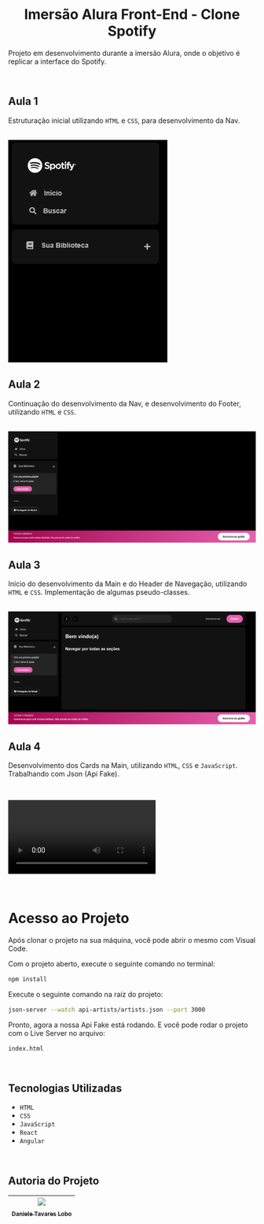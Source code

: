 <h1 align="center"> Imersão Alura Front-End - Clone Spotify</h1>

Projeto em desenvolvimento durante a imersão Alura, onde o objetivo é replicar a interface do Spotify.

<br>

## Aula 1

Estruturação inicial utilizando `HTML` e `CSS`, para desenvolvimento da Nav.

<br>

<img src="./src/assets/image.png">

<br>

## Aula 2

Continuação do desenvolvimento da Nav, e desenvolvimento do Footer, utilizando `HTML` e `CSS`.

<br>

<img src="./src/assets/image-1.png">

<br>

## Aula 3

Início do desenvolvimento da Main e do Header de Navegação, utilizando `HTML` e `CSS`. Implementação de algumas pseudo-classes.

<br>

<img src="./src/assets/image-2.png">

<br>

## Aula 4

Desenvolvimento dos Cards na Main, utilizando `HTML`, `CSS` e `JavaScript`. Trabalhando com Json (Api Fake).

<br>

<video src="./src/assets/video.mp4"></video>

<br>

# Acesso ao Projeto
Após clonar o projeto na sua máquina, você pode abrir o mesmo com Visual Code. 

Com o projeto aberto, execute o seguinte comando no terminal:

```sh
npm install
```

Execute o seguinte comando na raíz do projeto:

```sh
json-server --watch api-artists/artists.json --port 3000
```
Pronto, agora a nossa Api Fake está rodando. E você pode rodar o projeto com o Live Server no arquivo:

```sh
index.html
```

<br>


## Tecnologias Utilizadas

- `HTML`
- `CSS`
- `JavaScript`
- `React`
- `Angular`


<br>


## Autoria do Projeto

| [<img src="https://github.com/danitavareslobo/Anhanguera-AulaPratica-Angular/assets/107322230/11972833-e1c0-427f-b126-aaf9a43ee01a" width= 150><br><sub>Daniele Tavares Lobo</sub>](https://github.com/danitavareslobo) |
| :----: |